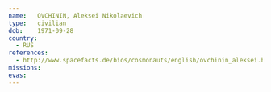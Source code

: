 ```yaml
---
name:	OVCHININ, Aleksei Nikolaevich
type:	civilian
dob:	1971-09-28
country:
  - RUS
references:
  - http://www.spacefacts.de/bios/cosmonauts/english/ovchinin_aleksei.htm
missions:
evas:
---
```

